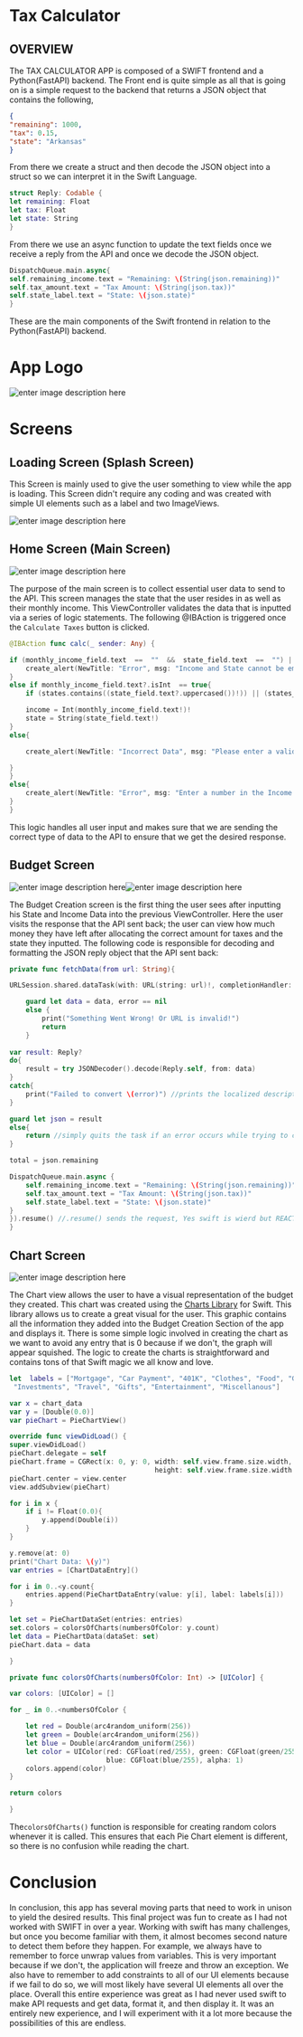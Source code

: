 
# Tax Calculator
## OVERVIEW

The TAX CALCULATOR APP is composed of a SWIFT frontend and a Python(FastAPI) backend. The Front end is quite simple as all that is going on is a simple request to the backend that returns a JSON object that contains the following, 
```json 
{
"remaining": 1000,  
"tax": 0.15,  
"state": "Arkansas"
}	
```
From there we create a struct and then decode the JSON object into a struct so we can interpret it in the Swift Language. 
```swift
struct Reply: Codable {
let remaining: Float
let tax: Float
let state: String
}
```
From there we use an async function to update the text fields once we receive a reply from the API and once we decode the JSON object. 
```swift
DispatchQueue.main.async{
self.remaining_income.text = "Remaining: \(String(json.remaining))"
self.tax_amount.text = "Tax Amount: \(String(json.tax))"
self.state_label.text = "State: \(json.state)"
}
```
These are the main components of the Swift frontend in relation to the Python(FastAPI) backend.
# App Logo
![enter image description here](https://i.imgur.com/urovqoO.png)
# Screens
## Loading Screen (Splash Screen)
This Screen is mainly used to give the user something to view while the app is loading. This Screen didn't require any coding and was created with simple UI elements such as a label and two ImageViews. 

![enter image description here](https://i.imgur.com/Q2vWenX.png)


## Home Screen (Main Screen)

![enter image description here](https://i.imgur.com/m9s48mU.png)

The purpose of the main screen is to collect essential user data to send to the API. This screen manages the state that the user resides in as well as their monthly income. This ViewController validates the data that is inputted via a series of logic statements.  The following @IBAction is triggered once the `Calculate Taxes` button is clicked. 
```swift
@IBAction func calc(_ sender: Any) {

if (monthly_income_field.text  ==  ""  &&  state_field.text  ==  "") || (state_field.text  ==  ""){
	create_alert(NewTitle: "Error", msg: "Income and State cannot be empty!")
}
else if monthly_income_field.text?.isInt  == true{
	if (states.contains((state_field.text?.uppercased())!)) || (states_abb.contains((state_field.text?.uppercased())!)) == true {

	income = Int(monthly_income_field.text!)!
	state = String(state_field.text!)
}
else{

	create_alert(NewTitle: "Incorrect Data", msg: "Please enter a valid state abbreviation or spell out the state!")

}
}
else{
	create_alert(NewTitle: "Error", msg: "Enter a number in the Income Field!")
}
}
```
This logic handles all user input and makes sure that we are sending the correct type of data to the API to ensure that we get the desired response.
## Budget Screen
![enter image description here](https://i.imgur.com/tNP7R3g.png)![enter image description here](https://i.imgur.com/CjEYYXl.png)

The Budget Creation screen is the first thing the user sees after inputting his State and Income Data into the previous ViewController. Here the user visits the response that the API sent back; the user can view how much money they have left after allocating the correct amount for taxes and the state they inputted. 
The following code is responsible for decoding and formatting the JSON reply object that the API sent back:
```swift 
private func fetchData(from url: String){

URLSession.shared.dataTask(with: URL(string: url)!, completionHandler: {data, response, error in

	guard let data = data, error == nil 
	else {
		print("Something Went Wrong! Or URL is invalid!") 
		return
	}
	
var result: Reply?
do{
	result = try JSONDecoder().decode(Reply.self, from: data)
}
catch{
	print("Failed to convert \(error)") //prints the localized description of the error
}

guard let json = result 
else{
	return //simply quits the task if an error occurs while trying to copy the values from the JSON object
}

total = json.remaining

DispatchQueue.main.async {
	self.remaining_income.text = "Remaining: \(String(json.remaining))"
	self.tax_amount.text = "Tax Amount: \(String(json.tax))"
	self.state_label.text = "State: \(json.state)"
}
}).resume() //.resume() sends the request, Yes swift is wierd but REACT is worse
}
```

## Chart Screen
![enter image description here](https://i.imgur.com/QmJKgqa.png)

The Chart view allows the user to have a visual representation of the budget they created. This chart was created using the [Charts Library](https://github.com/danielgindi/Charts) for Swift. This library allows us to create a great visual for the user. This graphic contains all the information they added into the Budget Creation Section of the app and displays it. There is some simple logic involved in creating the chart as we want to avoid any entry that is 0 because if we don't, the graph will appear squished. 
The logic to create the charts is straightforward and contains tons of that Swift magic we all know and love.
```swift
let  labels = ["Mortgage", "Car Payment", "401K", "Clothes", "Food", "Gas", "Emergency Fund",
 "Investments", "Travel", "Gifts", "Entertainment", "Miscellanous"]

var x = chart_data
var y = [Double(0.0)]
var pieChart = PieChartView()

override func viewDidLoad() {
super.viewDidLoad()
pieChart.delegate = self
pieChart.frame = CGRect(x: 0, y: 0, width: self.view.frame.size.width, 
									height: self.view.frame.size.width + 75)
pieChart.center = view.center
view.addSubview(pieChart)

for i in x {
	if i != Float(0.0){
		y.append(Double(i))
	}
}

y.remove(at: 0)
print("Chart Data: \(y)")
var entries = [ChartDataEntry]()

for i in 0..<y.count{
	entries.append(PieChartDataEntry(value: y[i], label: labels[i]))
}

let set = PieChartDataSet(entries: entries)
set.colors = colorsOfCharts(numbersOfColor: y.count)
let data = PieChartData(dataSet: set)
pieChart.data = data

}

private func colorsOfCharts(numbersOfColor: Int) -> [UIColor] {

var colors: [UIColor] = []

for _ in 0..<numbersOfColor {

	let red = Double(arc4random_uniform(256))
	let green = Double(arc4random_uniform(256))
	let blue = Double(arc4random_uniform(256))
	let color = UIColor(red: CGFloat(red/255), green: CGFloat(green/255), 
						blue: CGFloat(blue/255), alpha: 1)
	colors.append(color)
}

return colors

}
```
The`colorsOfCharts()` function is responsible for creating random colors whenever it is called. This ensures that each Pie Chart element is different, so there is no confusion while reading the chart. 
# Conclusion
In conclusion, this app has several moving parts that need to work in unison to yield the desired results. This final project was fun to create as I had not worked with SWIFT in over a year. Working with swift has many challenges, but once you become familiar with them, it almost becomes second nature to detect them before they happen. For example, we always have to remember to force unwrap values from variables. This is very important because if we don't, the application will freeze and throw an exception. We also have to remember to add constraints to all of our UI elements because if we fail to do so, we will most likely have several UI elements all over the place. Overall this entire experience was great as I had never used swift to make API requests and get data, format it, and then display it. It was an entirely new experience, and I will experiment with it a lot more because the possibilities of this are endless.
